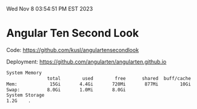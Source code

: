 Wed Nov  8 03:54:51 PM EST 2023

# Angular Ten Second Look

Code: https://github.com/kusl/angulartensecondlook

Deployment: https://github.com/angularten/angularten.github.io

```bash
System Memory
               total        used        free      shared  buff/cache   available
Mem:            15Gi       4.4Gi       720Mi       877Mi        10Gi       9.6Gi
Swap:          8.0Gi       1.0Mi       8.0Gi
System Storage
1.2G	.
```
```bash
